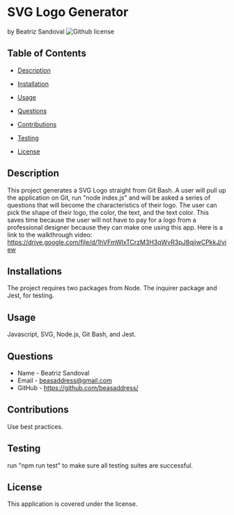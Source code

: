 # SVG Logo Generator
by Beatriz Sandoval ![Github license](https://img.shields.io/badge/license--yellowgreen.svg)

## Table of Contents

* [Description](#description)

* [Installation](#installations)

* [Usage](#usage)

* [Questions](#questions)

* [Contributions](#contributions)

* [Testing](#testing)

* [License](#license)


## Description
This project generates a SVG Logo straight from Git Bash. A user will pull up the application on Git, run "node index.js" and will be asked a series of questions that will become the characteristics of their logo. The user can pick the shape of their logo, the color, the text, and the text color. This saves time because the user will not have to pay for a logo from a professional designer because they can make one using this app. Here is a link to the walkthrough video: https://drive.google.com/file/d/1hVFmWlxTCrzM3H3qWvR3pJ8qjiwCPkkJ/view

## Installations
The project requires two packages from Node. The inquirer package and Jest, for testing.

## Usage
Javascript, SVG, Node.js, Git Bash, and Jest.

## Questions 
* Name - Beatriz Sandoval
* Email - beasaddress@gmail.com
* GitHub - https://github.com/beasaddress/

## Contributions
Use best practices.

## Testing
run "npm run test" to make sure all testing suites are successful.

## License
This application is covered under the  license.

